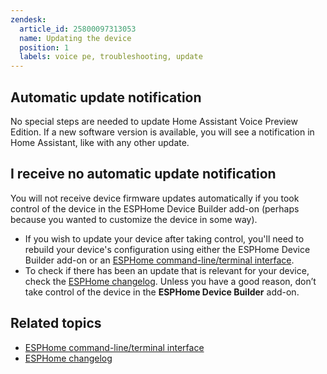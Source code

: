```yaml
---
zendesk:
  article_id: 25800097313053
  name: Updating the device
  position: 1
  labels: voice pe, troubleshooting, update
---
```


## Automatic update notification

No special steps are needed to update Home Assistant Voice Preview Edition. If a new software version is available, you will see a notification in Home Assistant, like with any other update.

## I receive no automatic update notification

You will not receive device firmware updates automatically if you took control of the device in the ESPHome Device Builder add-on (perhaps because you wanted to customize the device in some way).

- If you wish to update your device after taking control, you'll need to rebuild your device's configuration using either the ESPHome Device Builder add-on or an [ESPHome command-line/terminal interface](https://esphome.io/guides/getting_started_command_line).
- To check if there has been an update that is relevant for your device, check the [ESPHome changelog](https://esphome.io/changelog/2025.2.0.html).
  Unless you have a good reason, don’t take control of the device in the **ESPHome Device Builder** add-on.

## Related topics

- [ESPHome command-line/terminal interface](https://esphome.io/guides/getting_started_command_line)
- [ESPHome changelog](https://esphome.io/changelog/2025.2.0.html)
